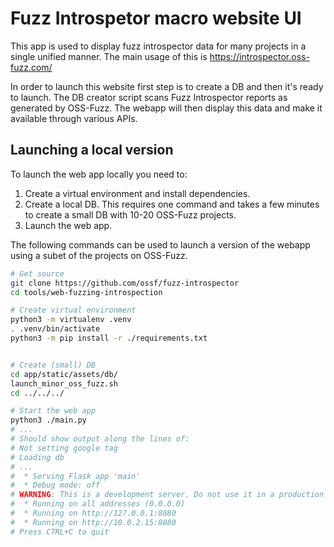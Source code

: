 # Fuzz Introspetor macro website UI


This app is used to display fuzz introspector data for many projects in a single
unified manner. The main usage of this is https://introspector.oss-fuzz.com/

In order to launch this website first step is to create a DB and then it's
ready to launch. The DB creator script scans Fuzz Introspector reports as
generated by OSS-Fuzz. The webapp will then display this data and make it
available through various APIs.

## Launching a local version

To launch the web app locally you need to:

1. Create a virtual environment and install dependencies.
2. Create a local DB. This requires one command and takes a few minutes to
   create a small DB with 10-20 OSS-Fuzz projects.
3. Launch the web app.

The following commands can be used to launch a version of the webapp using
a subet of the projects on OSS-Fuzz.

```bash
# Get source
git clone https://github.com/ossf/fuzz-introspector
cd tools/web-fuzzing-introspection

# Create virtual environment
python3 -m virtualenv .venv
. .venv/bin/activate
python3 -m pip install -r ./requirements.txt


# Create (small) DB
cd app/static/assets/db/
launch_minor_oss_fuzz.sh
cd ../../../

# Start the web app
python3 ./main.py
# ...
# Should show output along the lines of:
# Not setting google tag
# Loading db
# ...
#  * Serving Flask app 'main'
#  * Debug mode: off
# WARNING: This is a development server. Do not use it in a production deployment. Use a production WSGI server instead.
#  * Running on all addresses (0.0.0.0)
#  * Running on http://127.0.0.1:8080
#  * Running on http://10.0.2.15:8080
# Press CTRL+C to quit
```
